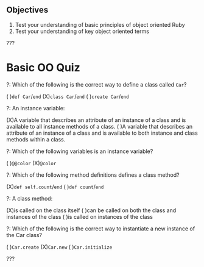 ## Objectives

1. Test your understanding of basic principles of object oriented Ruby
2. Test your understanding of key object oriented terms 

???

# Basic OO Quiz

?: Which of the following is the correct way to define a class called `Car`? 

( )`def Car`/`end` (X)`class Car`/`end` ( )`create Car`/`end`

?: An instance variable: 

(X)A variable that describes an attribute of an instance of a class and is available to all instance methods of a class.
( )A variable that describes an attribute of an instance of a class and is available to both instance and class methods within a class. 

?: Which of the following variables is an instance variable? 

( )`@@color`
(X)`@color`

?: Which of the following method definitions defines a class method?

(X)`def self.count`/`end`
( )`def count`/`end`

?: A class method:

(X)is called on the class itself
( )can be called on both the class and instances of the class
( )is called on instances of the class

?: Which of the following is the correct way to instantiate a new instance of the Car class?

( )`Car.create`
(X)`Car.new`
( )`Car.initialize`


???